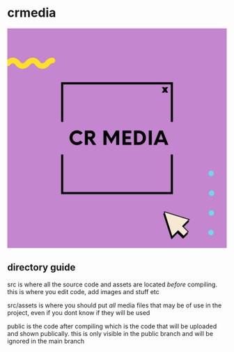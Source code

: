 # crmedia
![crmedia logo](/src/assets/CR_Logo_1.png)

## directory guide


src is where all the source code and assets are located *before* compiling. this is where you edit code, add images and stuff etc
 
src/assets is where you should put *all* media files that may be of use in the project, even if you dont know if they will be used
 
public is the code after compiling which is the code that will be uploaded and shown publically. this is only visible in the public branch and will be ignored in the main branch



 
 
